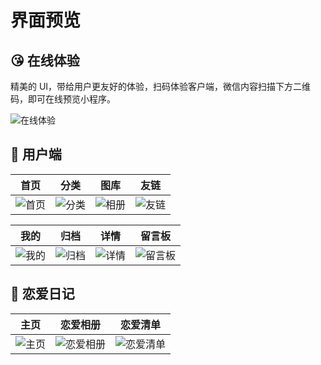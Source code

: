# 界面预览

## 😘 在线体验


精美的 UI，带给用户更友好的体验，扫码体验客户端，微信内容扫描下方二维码，即可在线预览小程序。

![在线体验](https://blog.925i.cn/upload/xiaochengxu.gif)
 

## 📱 用户端

|                           首页                            |                           分类                            |                           图库                            |                           友链                            |
| :-------------------------------------------------------: | :-------------------------------------------------------: | :-------------------------------------------------------: | :-------------------------------------------------------: |
| ![首页](https://uni-halo.925i.cn/assets/001.76053f5e.jpg) | ![分类](https://uni-halo.925i.cn/assets/002.9479f5e4.jpg) | ![相册](https://uni-halo.925i.cn/assets/003.0d1f4694.jpg) | ![友链](https://uni-halo.925i.cn/assets/004.22b6a1e3.jpg) |

|                           我的                            |                           归档                            |                           详情                            |                           留言板                            |
| :-------------------------------------------------------: | :-------------------------------------------------------: | :-------------------------------------------------------: | :---------------------------------------------------------: |
| ![我的](https://uni-halo.925i.cn/assets/005.d1ccf84e.jpg) | ![归档](https://uni-halo.925i.cn/assets/007.e481f0c1.jpg) | ![详情](https://uni-halo.925i.cn/assets/008.a4f5af80.jpg) | ![留言板](https://uni-halo.925i.cn/assets/006.fc80dc8c.jpg) |

## 📱 恋爱日记

|                              主页                              |                              恋爱相册                              | 恋爱清单                                                           |
| :------------------------------------------------------------: | :----------------------------------------------------------------: | ------------------------------------------------------------------ |
| ![主页](https://uni-halo.925i.cn/assets/love_001.6bf8b4e9.jpg) | ![恋爱相册](https://uni-halo.925i.cn/assets/love_003.b8effd48.jpg) | ![恋爱清单](https://uni-halo.925i.cn/assets/love_002.a08bd8d6.jpg) |
